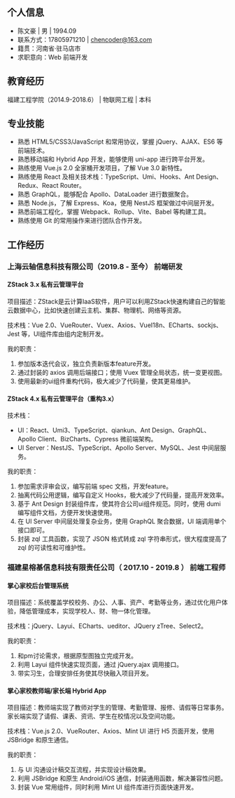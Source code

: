 ## 个人信息

- 陈文豪 | 男 | 1994.09
- 联系方式：17805971210 | chencoder@163.com
- 籍贯：河南省·驻马店市
- 求职意向：Web 前端开发

## 教育经历

福建工程学院（2014.9-2018.6） | 物联网工程 | 本科

## 专业技能

- 熟悉 HTML5/CSS3/JavaScript 和常用协议，掌握 jQuery、AJAX、ES6 等前端技术。
- 熟悉移动端和 Hybrid App 开发，能够使用 uni-app 进行跨平台开发。
- 熟练使用 Vue.js 2.0 全家桶开发项目，了解 Vue 3.0 新特性。
- 熟练使用 React 及相关技术栈：TypeScript、Umi、Hooks、Ant Design、Redux、React Router。
- 熟悉 GraphQL，能够配合 Apollo、DataLoader 进行数据聚合。
- 熟悉 Node.js，了解 Express、Koa，使用 NestJS 框架做过中间层开发。
- 熟悉前端工程化，掌握 Webpack、Rollup、Vite、Babel 等构建工具。
- 熟练使用 Git 的常用操作来进行团队合作开发。

## 工作经历

### 上海云轴信息科技有限公司（2019.8 - 至今）   前端研发

#### ZStack 3.x 私有云管理平台  
项目描述：ZStack是云计算IaaS软件，用户可以利用ZStack快速构建自己的智能云数据中心，比如快速创建云主机、集群、物理机、网络等资源。

技术栈：Vue 2.0、VueRouter、Vuex、Axios、VueI18n、ECharts、sockjs、Jest 等，UI组件库由组内定制开发。   

我的职责：  
1. 参加版本迭代会议，独立负责新版本feature开发。
2. 通过封装的 axios 调用后端接口；使用 Vuex 管理全局状态，统一变更视图。
3. 使用最新的ui组件重构代码，极大减少了代码量，使其更易维护。


#### ZStack 4.x 私有云管理平台（重构3.x）
技术栈：  
- UI：React、Umi3、TypeScript、qiankun、Ant Design、GraphQL、Apollo Client、BizCharts、Cypress 微前端架构。
- UI Server：NestJS、TypeScript、Apollo Server、MySQL、Jest 中间层服务。

我的职责：  
1. 参加需求评审会议，编写前端 spec 文档，开发feature。
2. 抽离代码公用逻辑，编写自定义 Hooks，极大减少了代码量，提高开发效率。
3. 基于 Ant Design 封装组件库，使其符合公司ui组件规范。同时，使用 dumi 编写组件文档，方便开发快速使用。
4. 在 UI Server 中间层处理复杂业务，使用 GraphQL 聚合数据，UI 端调用单个接口即可。
5. 封装 zql 工具函数，实现了 JSON 格式转成 zql 字符串形式，很大程度提高了 zql 的可读性和可维护性。


### 福建星榕基信息科技有限责任公司（ 2017.10 - 2019.8 ）  前端工程师

#### 掌心家校后台管理系统

项目描述：系统覆盖学校校务、办公、人事、资产、考勤等业务，通过优化用户体验，降低管理成本，实现学校人、财、物一体化管理。

技术栈：jQuery、Layui、ECharts、ueditor、JQuery zTree、Select2。

我的职责：
1. 和pm讨论需求，根据原型图独立完成开发。
2. 利用 Layui 组件快速实现页面，通过 jQuery.ajax 调用接口。
3. 带实习生，合理安排任务使其尽快融入项目开发。


#### 掌心家校教师端/家长端 Hybrid App

项目描述：教师端实现了教师对学生的管理、考勤管理、报修、请假等日常事务。家长端实现了请假、课表、资讯、学生在校情况以及空间功能。

技术栈：Vue.js 2.0、VueRouter、Axios、Mint UI 进行 H5 页面开发，使用 JSBridge 和原生通信。

我的职责：
1. 与 UI 沟通设计稿交互流程，并实现设计稿效果。
2. 利用 JSBridge 和原生 Android/iOS 通信，封装通用函数，解决兼容性问题。
3. 封装 Vue 常用组件，同时利用 Mint UI 组件库进行页面快速开发。